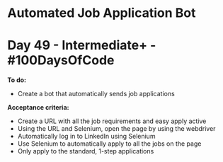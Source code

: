 # Automated Job Application Bot
# Day 49 - Intermediate+ - \#100DaysOfCode

**To do:**
* Create a bot that automatically sends job applications

**Acceptance criteria:**
* Create a URL with all the job requirements and easy apply active
* Using the URL and Selenium, open the page by using the webdriver
* Automatically log in to LinkedIn using Selenium
* Use Selenium to automatically apply to all the jobs on the page
* Only apply to the standard, 1-step applications

